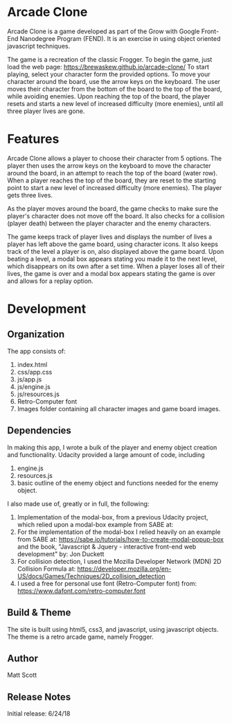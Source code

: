 # **Arcade Clone**

Arcade Clone is a game developed as part of the Grow with Google Front-End Nanodegree Program (FEND).  It is an exercise in using object oriented javascript techniques.

The game is a recreation of the classic Frogger.  To begin the game, just load the web page: https://brewaskew.github.io/arcade-clone/
To start playing, select your character form the provided options.  To move your character around the board, use the arrow keys on the keyboard.  The user moves their character from the bottom of the board to the top of the board, while avoiding enemies.  Upon reaching the top of the board, the player resets and starts a new level of increased difficulty (more enemies), until all three player lives are gone.

# **Features**

Arcade Clone allows a player to choose their character from 5 options.  The player then uses the arrow keys on the keyboard to move the character around the board, in an attempt to reach the top of the board (water row).  When a player reaches the top of the board, they are reset to the starting point to start a new level of increased difficulty (more enemies).  The player gets three lives.

As the player moves around the board, the game checks to make sure the player's character does not move off the board.  It also checks for a collision (player death) between the player character and the enemy characters.

The game keeps track of player lives and displays the number of lives a player has left above the game board, using character icons.  It also keeps track of the level a player is on, also displayed above the game board.  Upon beating a level, a modal box appears stating you made it to the next level, which disappears on its own after a set time.  When a player loses all of their lives, the game is over and a modal box appears stating the game is over and allows for a replay option.

# **Development**

## Organization

The app consists of:
1. index.html
2. css/app.css
3. js/app.js
4. js/engine.js
5. js/resources.js
6. Retro-Computer font
7. Images folder containing all character images and game board images.

## Dependencies
In making this app, I wrote a bulk of the player and enemy object creation and functionality.  Udacity provided a large amount of code, including 
1. engine.js
2. resources.js
3. basic outline of the enemy object and functions needed for the enemy object.

I also made use of, greatly or in full, the following:

1. Implementation of the modal-box, from a previous Udacity project, which relied upon a modal-box example from SABE at: 
2. For the implementation of the modal-box I relied heavily on an example from SABE at: https://sabe.io/tutorials/how-to-create-modal-popup-box and the book, "Javascript & Jquery - interactive front-end web development" by: Jon Duckett
3. For collision detection, I used the Mozilla Developer Network (MDN) 2D Collision Formula at: https://developer.mozilla.org/en-US/docs/Games/Techniques/2D_collision_detection 
4. I used a free for personal use font (Retro-Computer font) from: https://www.dafont.com/retro-computer.font

## Build & Theme
The site is built using html5, css3, and javascript, using javascript objects.  The theme is a retro arcade game, namely Frogger.

## **Author**
Matt Scott

## **Release Notes**
Initial release: 6/24/18